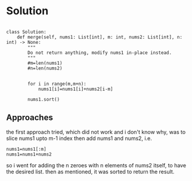 # Solution

```

class Solution:
    def merge(self, nums1: List[int], m: int, nums2: List[int], n: int) -> None:
        """
        Do not return anything, modify nums1 in-place instead.
        """
        #m=len(nums1)
        #n=len(nums2)


        for i in range(m,m+n):
            nums1[i]=nums1[i]+nums2[i-m]

        nums1.sort()

```


## Approaches

the first approach tried, which did not work and i don't know why, was to slice nums1 upto m-1 index then add nums1 and nums2, i.e.
```
nums1=nums1[:m]
nums1=nums1+nums2
```

so i went for adding the n zeroes with n elements of nums2 itself, to have the desired list. then as mentioned, it was sorted to return the result.
